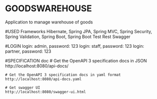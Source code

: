 # GOODSWAREHOUSE
Application to manage warehouse of goods

#USED Frameworks
    Hibernate, Spring JPA, Spring MVC, Spring Security, 
    Spring Validation, Spring Boot, Spring Boot Test
    Rest
    Swagger

#LOGIN
    login: admin, password: 123
    login: staff, password: 123
    login: partner, password: 123

#SPECIFICATION doc
    # Get the OpenAPI 3 specification docs in JSON
    http://localhost:8080/api-docs/

    # Get the OpenAPI 3 specification docs in yaml format
    http://localhost:8080/api-docs.yaml

    # Get swagger UI
    http://localhost:8080/swagger-ui.html
